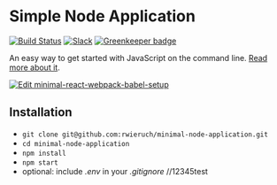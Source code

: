 # Simple Node Application

[![Build Status](https://travis-ci.org/rwieruch/minimal-node-application.svg?branch=master)](https://travis-ci.org/rwieruch/minimal-node-application) [![Slack](https://slack-the-road-to-learn-react.wieruch.com/badge.svg)](https://slack-the-road-to-learn-react.wieruch.com/) [![Greenkeeper badge](https://badges.greenkeeper.io/rwieruch/minimal-node-application.svg)](https://greenkeeper.io/)

An easy way to get started with JavaScript on the command line. [Read more about it](https://www.robinwieruch.de/minimal-node-js-babel-setup).

[![Edit minimal-react-webpack-babel-setup](https://codesandbox.io/static/img/play-codesandbox.svg)](https://codesandbox.io/s/github/rwieruch/minimal-node-application/tree/master/?fontsize=14)

## Installation

* `git clone git@github.com:rwieruch/minimal-node-application.git`
* `cd minimal-node-application`
* `npm install`
* `npm start`
* optional: include *.env* in your *.gitignore*
//12345test
